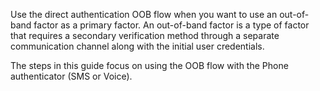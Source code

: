 Use the direct authentication OOB flow when you want to use an out-of-band factor as a primary factor. An out-of-band factor is a type of factor that requires a secondary verification method through a separate communication channel along with the initial user credentials.

The steps in this guide focus on using the OOB flow with the Phone authenticator (SMS or Voice).

